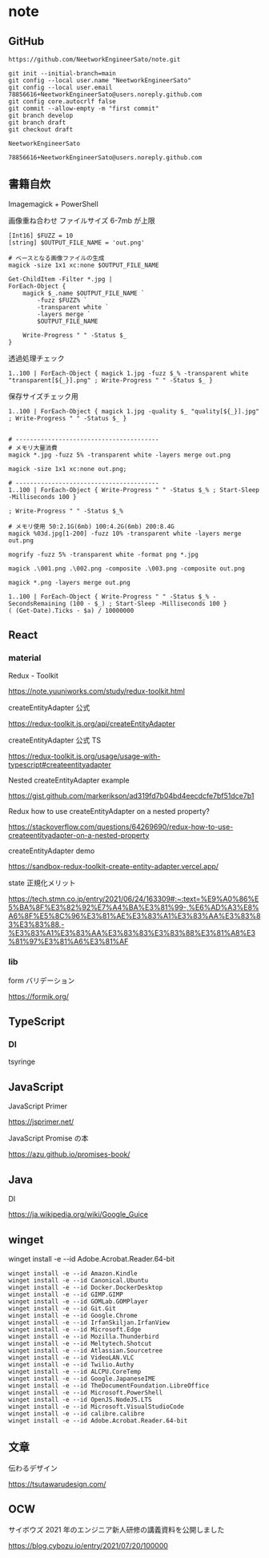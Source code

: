 # note

## GitHub

```text
https://github.com/NeetworkEngineerSato/note.git
```

```text
git init --initial-branch=main
git config --local user.name "NeetworkEngineerSato"
git config --local user.email 78856616+NeetworkEngineerSato@users.noreply.github.com
git config core.autocrlf false
git commit --allow-empty -m "first commit"
git branch develop
git branch draft
git checkout draft
```

```text
NeetworkEngineerSato
```

```text
78856616+NeetworkEngineerSato@users.noreply.github.com
```

## 書籍自炊

Imagemagick + PowerShell

画像重ね合わせ ファイルサイズ 6-7mb が上限

```text
[Int16] $FUZZ = 10
[string] $OUTPUT_FILE_NAME = 'out.png'

# ベースとなる画像ファイルの生成
magick -size 1x1 xc:none $OUTPUT_FILE_NAME

Get-ChildItem -Filter *.jpg |
ForEach-Object {
    magick $_.name $OUTPUT_FILE_NAME `
        -fuzz $FUZZ% `
        -transparent white `
        -layers merge `
        $OUTPUT_FILE_NAME

    Write-Progress " " -Status $_
}
```

透過処理チェック

```text
1..100 | ForEach-Object { magick 1.jpg -fuzz $_% -transparent white "transparent[${_}].png" ; Write-Progress " " -Status $_ }
```

保存サイズチェック用

```text
1..100 | ForEach-Object { magick 1.jpg -quality $_ "quality[${_}].jpg" ; Write-Progress " " -Status $_ }
```

```text

# ----------------------------------------
# メモリ大量消費
magick *.jpg -fuzz 5% -transparent white -layers merge out.png

magick -size 1x1 xc:none out.png;

# ----------------------------------------
1..100 | ForEach-Object { Write-Progress " " -Status $_% ; Start-Sleep -Milliseconds 100 }

; Write-Progress " " -Status $_%

# メモリ使用 50:2.1G(6mb) 100:4.2G(6mb) 200:8.4G
magick %03d.jpg[1-200] -fuzz 10% -transparent white -layers merge out.png

mogrify -fuzz 5% -transparent white -format png *.jpg

magick .\001.png .\002.png -composite .\003.png -composite out.png

magick *.png -layers merge out.png

1..100 | ForEach-Object { Write-Progress " " -Status $_% -SecondsRemaining (100 - $_) ; Start-Sleep -Milliseconds 100 }
( (Get-Date).Ticks - $a) / 10000000
```

## React

### material

Redux - Toolkit

<https://note.yuuniworks.com/study/redux-toolkit.html>

createEntityAdapter 公式

<https://redux-toolkit.js.org/api/createEntityAdapter>

createEntityAdapter 公式 TS

<https://redux-toolkit.js.org/usage/usage-with-typescript#createentityadapter>

Nested createEntityAdapter example

<https://gist.github.com/markerikson/ad319fd7b04bd4eecdcfe7bf51dce7b1>

Redux how to use createEntityAdapter on a nested property?

<https://stackoverflow.com/questions/64269690/redux-how-to-use-createentityadapter-on-a-nested-property>

createEntityAdapter demo

<https://sandbox-redux-toolkit-create-entity-adapter.vercel.app/>

state 正規化メリット

<https://tech.stmn.co.jp/entry/2021/06/24/163309#:~:text=%E9%A0%86%E5%BA%8F%E3%82%92%E7%A4%BA%E3%81%99-,%E6%AD%A3%E8%A6%8F%E5%8C%96%E3%81%AE%E3%83%A1%E3%83%AA%E3%83%83%E3%83%88,-%E3%83%A1%E3%83%AA%E3%83%83%E3%83%88%E3%81%A8%E3%81%97%E3%81%A6%E3%81%AF>

### lib

form バリデーション

<https://formik.org/>

## TypeScript

### DI

tsyringe

## JavaScript

JavaScript Primer

<https://jsprimer.net/>

JavaScript Promise の本

<https://azu.github.io/promises-book/>

## Java

DI

<https://ja.wikipedia.org/wiki/Google_Guice>

## winget

winget install -e --id Adobe.Acrobat.Reader.64-bit

```text
winget install -e --id Amazon.Kindle
winget install -e --id Canonical.Ubuntu
winget install -e --id Docker.DockerDesktop
winget install -e --id GIMP.GIMP
winget install -e --id GOMLab.GOMPlayer
winget install -e --id Git.Git
winget install -e --id Google.Chrome
winget install -e --id IrfanSkiljan.IrfanView
winget install -e --id Microsoft.Edge
winget install -e --id Mozilla.Thunderbird
winget install -e --id Meltytech.Shotcut
winget install -e --id Atlassian.Sourcetree
winget install -e --id VideoLAN.VLC
winget install -e --id Twilio.Authy
winget install -e --id ALCPU.CoreTemp
winget install -e --id Google.JapaneseIME
winget install -e --id TheDocumentFoundation.LibreOffice
winget install -e --id Microsoft.PowerShell
winget install -e --id OpenJS.NodeJS.LTS
winget install -e --id Microsoft.VisualStudioCode
winget install -e --id calibre.calibre
winget install -e --id Adobe.Acrobat.Reader.64-bit
```

## 文章

伝わるデザイン

<https://tsutawarudesign.com/>

## OCW

サイボウズ 2021 年のエンジニア新人研修の講義資料を公開しました

<https://blog.cybozu.io/entry/2021/07/20/100000>
